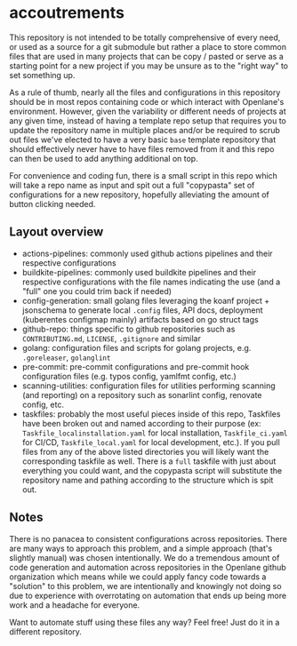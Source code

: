 # accoutrements

This repository is not intended to be totally comprehensive of every need, or used as a source for a git submodule but rather a place to store common files that are used in many projects that can be copy / pasted or serve as a starting point for a new project if you may be unsure as to the "right way" to set something up.

As a rule of thumb, nearly all the files and configurations in this repository should be in most repos containing code or which interact with Openlane's environment. However, given the variability or different needs of projects at any given time, instead of having a template repo setup that requires you to update the repository name in multiple places and/or be required to scrub out files we've elected to have a very basic `base` template repository that should effectively never have to have files removed from it and this repo can then be used to add anything additional on top.

For convenience and coding fun, there is a small script in this repo which will take a repo name as input and spit out a full "copypasta" set of configurations for a new repository, hopefully alleviating the amount of button clicking needed.

## Layout overview

- actions-pipelines: commonly used github actions pipelines and their respective configurations
- buildkite-pipelines: commonly used buildkite pipelines and their respective configurations with the file names indicating the use (and a "full" one you could trim back if needed)
- config-generation: small golang files leveraging the koanf project + jsonschema to generate local `.config` files, API docs, deployment (kuberentes configmap mainly) artifacts based on go struct tags
- github-repo: things specific to github repositories such as `CONTRIBUTING.md`, `LICENSE`, `.gitignore` and similar
- golang: configuration files and scripts for golang projects, e.g. `.goreleaser`, `golanglint`
- pre-commit: pre-commit configurations and pre-commit hook configuration files (e.g. typos config, yamlfmt config, etc.)
- scanning-utilities: configuration files for utilities performing scanning (and reporting) on a repository such as sonarlint config, renovate config, etc.
- taskfiles: probably the most useful pieces inside of this repo, Taskfiles have been broken out and named according to their purpose (ex: `Taskfile_localinstallation.yaml` for local installation, `Taskfile_ci.yaml` for CI/CD, `Taskfile_local.yaml` for local development, etc.). If you pull files from any of the above listed directories you will likely want the corresponding taskfile as well. There is a `full` taskfile with just about everything you could want, and the copypasta script will substitute the repository name and pathing according to the structure which is spit out.

## Notes

There is no panacea to consistent configurations across repositories. There are many ways to approach this problem, and a simple approach (that's slightly manual) was chosen intentionally. We do a tremendous amount of code generation and automation across repositories in the Openlane github organization which means while we could apply fancy code towards a "solution" to this problem, we are intentionally and knowingly not doing so due to experience with overrotating on automation that ends up being more work and a headache for everyone. 

Want to automate stuff using these files any way? Feel free! Just do it in a different repository.
